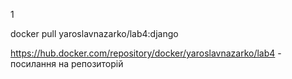 1

docker pull yaroslavnazarko/lab4:django

https://hub.docker.com/repository/docker/yaroslavnazarko/lab4 - посилання на репозиторій
